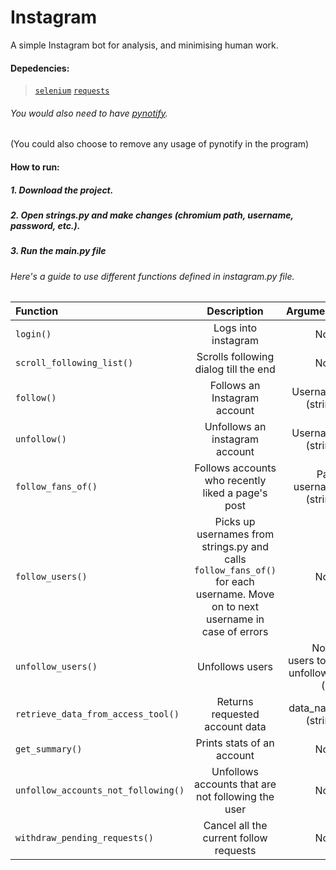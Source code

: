# Instagram
A simple Instagram bot for analysis, and minimising human work.

#### Depedencies:
> [`selenium`](https://www.seleniumhq.org/)
> [`requests`](http://docs.python-requests.org/en/master/)

###### You would also need to have [pynotify](https://github.com/adarshpunj/pynotify).
(You could also choose to remove any usage of pynotify in the program)

#### How to run:
##### 1. Download the project.
##### 2. Open strings.py and make changes (chromium path, username, password, etc.).
##### 3. Run the main.py file

###### Here's a guide to use different functions defined in instagram.py file.

| Function | Description | Arguments |
| :---         |     :---:      |          ---: |
| `login()`   |Logs into instagram     |None|
| `scroll_following_list()`     |Scrolls following dialog till the end      |None|
| `follow()`   | Follows an Instagram account     | Username (string)|
| `unfollow()`   | Unfollows an instagram account  |Username (string)  |
| `follow_fans_of()`   | Follows accounts who recently liked a page's post     |Page username (string) |
| `follow_users()`   | Picks up usernames from strings.py and calls `follow_fans_of()` for each username. Move on to next username in case of errors|None|
| `unfollow_users()`   | Unfollows users|No. of users to be unfollowed (int) |
| `retrieve_data_from_access_tool()`   | Returns requested account data | data_name (string)  |
| `get_summary()`   |Prints stats of an account|None|
| `unfollow_accounts_not_following()`   |Unfollows accounts that are not following the user|None|
| `withdraw_pending_requests()`   |Cancel all the current follow requests|None|
